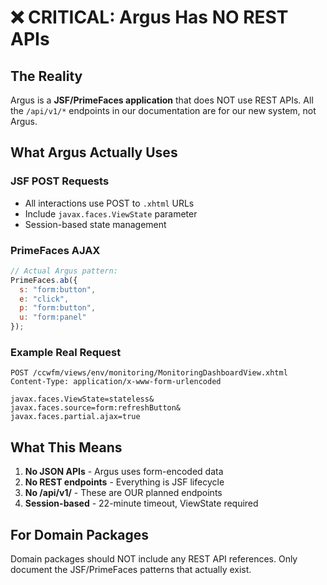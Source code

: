 # ❌ CRITICAL: Argus Has NO REST APIs

## The Reality

Argus is a **JSF/PrimeFaces application** that does NOT use REST APIs. All the `/api/v1/*` endpoints in our documentation are for our new system, not Argus.

## What Argus Actually Uses

### JSF POST Requests
- All interactions use POST to `.xhtml` URLs
- Include `javax.faces.ViewState` parameter
- Session-based state management

### PrimeFaces AJAX
```javascript
// Actual Argus pattern:
PrimeFaces.ab({
  s: "form:button",
  e: "click", 
  p: "form:button",
  u: "form:panel"
});
```

### Example Real Request
```
POST /ccwfm/views/env/monitoring/MonitoringDashboardView.xhtml
Content-Type: application/x-www-form-urlencoded

javax.faces.ViewState=stateless&
javax.faces.source=form:refreshButton&
javax.faces.partial.ajax=true
```

## What This Means

1. **No JSON APIs** - Argus uses form-encoded data
2. **No REST endpoints** - Everything is JSF lifecycle
3. **No /api/v1/** - These are OUR planned endpoints
4. **Session-based** - 22-minute timeout, ViewState required

## For Domain Packages

Domain packages should NOT include any REST API references. Only document the JSF/PrimeFaces patterns that actually exist.